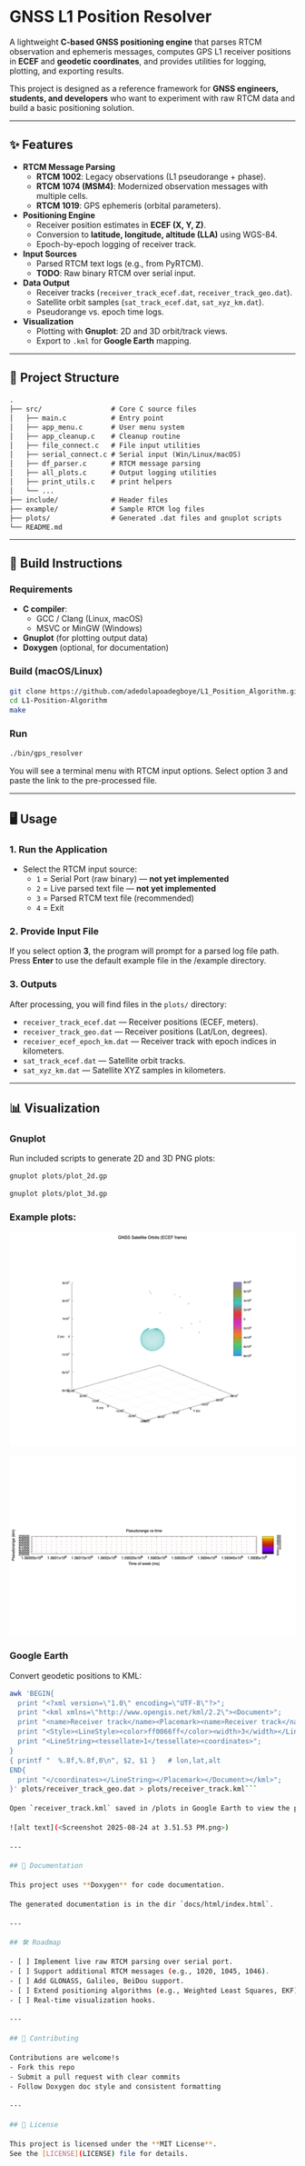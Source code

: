 # GNSS L1 Position Resolver

A lightweight **C-based GNSS positioning engine** that parses RTCM observation and ephemeris messages, computes GPS L1 receiver positions in **ECEF** and **geodetic coordinates**, and provides utilities for logging, plotting, and exporting results.

This project is designed as a reference framework for **GNSS engineers, students, and developers** who want to experiment with raw RTCM data and build a basic positioning solution.

---

## ✨ Features

- **RTCM Message Parsing**
  - **RTCM 1002**: Legacy observations (L1 pseudorange + phase).
  - **RTCM 1074 (MSM4)**: Modernized observation messages with multiple cells.
  - **RTCM 1019**: GPS ephemeris (orbital parameters).
- **Positioning Engine**
  - Receiver position estimates in **ECEF (X, Y, Z)**.
  - Conversion to **latitude, longitude, altitude (LLA)** using WGS-84.
  - Epoch-by-epoch logging of receiver track.
- **Input Sources**
  - Parsed RTCM text logs (e.g., from PyRTCM).
  - **TODO**: Raw binary RTCM over serial input.
- **Data Output**
  - Receiver tracks (`receiver_track_ecef.dat`, `receiver_track_geo.dat`).
  - Satellite orbit samples (`sat_track_ecef.dat`, `sat_xyz_km.dat`).
  - Pseudorange vs. epoch time logs.
- **Visualization**
  - Plotting with **Gnuplot**: 2D and 3D orbit/track views.
  - Export to `.kml` for **Google Earth** mapping.

---

## 📂 Project Structure

```
.
├── src/                 # Core C source files
│   ├── main.c           # Entry point
│   ├── app_menu.c       # User menu system
│   ├── app_cleanup.c    # Cleanup routine
│   ├── file_connect.c   # File input utilities
│   ├── serial_connect.c # Serial input (Win/Linux/macOS)
│   ├── df_parser.c      # RTCM message parsing
│   ├── all_plots.c      # Output logging utilities
│   ├── print_utils.c    # print helpers
│   └── ...
├── include/             # Header files
├── example/             # Sample RTCM log files
├── plots/               # Generated .dat files and gnuplot scripts
└── README.md
```

---

## 🔧 Build Instructions

### Requirements
- **C compiler**:
  - GCC / Clang (Linux, macOS)
  - MSVC or MinGW (Windows)
- **Gnuplot** (for plotting output data)
- **Doxygen** (optional, for documentation)

### Build (macOS/Linux)
```bash
git clone https://github.com/adedolapoadegboye/L1_Position_Algorithm.git
cd L1-Position-Algorithm
make
```

### Run
```bash
./bin/gps_resolver
```

You will see a terminal menu with RTCM input options. Select option 3 and paste the link to the pre-processed file.



---

## 🖥️ Usage

### 1. Run the Application
- Select the RTCM input source:
  - `1` = Serial Port (raw binary) — **not yet implemented**
  - `2` = Live parsed text file — **not yet implemented**
  - `3` = Parsed RTCM text file (recommended)
  - `4` = Exit

### 2. Provide Input File
If you select option **3**, the program will prompt for a parsed log file path.
Press **Enter** to use the default example file in the /example directory.

### 3. Outputs
After processing, you will find files in the `plots/` directory:
- `receiver_track_ecef.dat` — Receiver positions (ECEF, meters).
- `receiver_track_geo.dat` — Receiver positions (Lat/Lon, degrees).
- `receiver_ecef_epoch_km.dat` — Receiver track with epoch indices in kilometers.
- `sat_track_ecef.dat` — Satellite orbit tracks.
- `sat_xyz_km.dat` — Satellite XYZ samples in kilometers.

---

## 📊 Visualization

### Gnuplot
Run included scripts to generate 2D and 3D PNG plots:
```bash
gnuplot plots/plot_2d.gp
```
```bash
gnuplot plots/plot_3d.gp
```

### Example plots:

![alt text](plots/gnss_orbits.png)

![alt text](plots/pseudorange_time.png)

### Google Earth
Convert geodetic positions to KML:
```bash
awk 'BEGIN{
  print "<?xml version=\"1.0\" encoding=\"UTF-8\"?>";
  print "<kml xmlns=\"http://www.opengis.net/kml/2.2\"><Document>";
  print "<name>Receiver track</name><Placemark><name>Receiver track</name>";
  print "<Style><LineStyle><color>ff0066ff</color><width>3</width></LineStyle></Style>";
  print "<LineString><tessellate>1</tessellate><coordinates>";
}
{ printf "  %.8f,%.8f,0\n", $2, $1 }   # lon,lat,alt
END{
  print "</coordinates></LineString></Placemark></Document></kml>";
}' plots/receiver_track_geo.dat > plots/receiver_track.kml```

Open `receiver_track.kml` saved in /plots in Google Earth to view the path.

![alt text](<Screenshot 2025-08-24 at 3.51.53 PM.png>)

---

## 📖 Documentation

This project uses **Doxygen** for code documentation.

The generated documentation is in the dir `docs/html/index.html`.

---

## 🛠️ Roadmap

- [ ] Implement live raw RTCM parsing over serial port.
- [ ] Support additional RTCM messages (e.g., 1020, 1045, 1046).
- [ ] Add GLONASS, Galileo, BeiDou support.
- [ ] Extend positioning algorithms (e.g., Weighted Least Squares, EKF).
- [ ] Real-time visualization hooks.

---

## 🤝 Contributing

Contributions are welcome!s
- Fork this repo
- Submit a pull request with clear commits
- Follow Doxygen doc style and consistent formatting

---

## 📜 License

This project is licensed under the **MIT License**.
See the [LICENSE](LICENSE) file for details.
